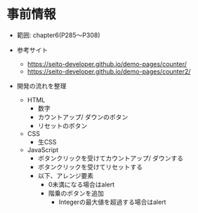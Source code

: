 # 事前情報
- 範囲: chapter6(P285〜P308)
- 参考サイト
  - https://seito-developer.github.io/demo-pages/counter/
  - https://seito-developer.github.io/demo-pages/counter2/

- 開発の流れを整理
  - HTML
    - 数字
    - カウントアップ/ ダウンのボタン
    - リセットのボタン
  - CSS
    - 生CSS
  - JavaScript
    - ボタンクリックを受けてカウントアップ/ ダウンする
    - ボタンクリックを受けてリセットする
    - 以下、アレンジ要素
      - 0未満になる場合はalert
      - 階乗のボタンを追加
        - Integerの最大値を超過する場合はalert

